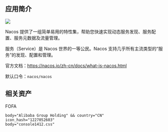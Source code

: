 ## 应用简介

![](favicon.ico)

Nacos 提供了一组简单易用的特性集，帮助您快速实现动态服务发现、服务配置、服务元数据及流量管理。

服务（Service）是 Nacos 世界的一等公民。Nacos 支持几乎所有主流类型的“服务”的发现、配置和管理。

官方文档：https://nacos.io/zh-cn/docs/what-is-nacos.html

默认口令：`nacos/nacos`

## 相关资产

FOFA

```http
body="Alibaba Group Holding" && country="CN"
icon_hash="1227052603"
body="console1412.css"
```

